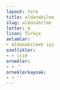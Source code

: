 ```yaml
---
layout: term
title: aldanabilme
slug: aldanabilme
letter: A
lisan: Türkçe
anlamlar:
- Aldanabilmek işi
ozellikler:
- - isim
ornekler:
- - ''
orneklerkaynak:
- - ''
---
```

